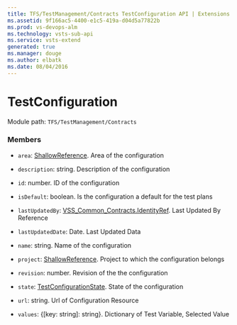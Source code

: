 ```yaml
---
title: TFS/TestManagement/Contracts TestConfiguration API | Extensions for Visual Studio Team Services
ms.assetid: 9f166ac5-4400-e1c5-419a-d04d5a77822b
ms.prod: vs-devops-alm
ms.technology: vsts-sub-api
ms.service: vsts-extend
generated: true
ms.manager: douge
ms.author: elbatk
ms.date: 08/04/2016
---
```


# TestConfiguration

Module path: `TFS/TestManagement/Contracts`


### Members

* `area`: [ShallowReference](../../../TFS/TestManagement/Contracts/ShallowReference.md). Area of the configuration

* `description`: string. Description of the configuration

* `id`: number. ID of the configuration

* `isDefault`: boolean. Is the configuration a default for the test plans

* `lastUpdatedBy`: [VSS_Common_Contracts.IdentityRef](../../../VSS/WebApi/Contracts/IdentityRef.md). Last Updated By  Reference

* `lastUpdatedDate`: Date. Last Updated Data

* `name`: string. Name of the configuration

* `project`: [ShallowReference](../../../TFS/TestManagement/Contracts/ShallowReference.md). Project to which the configuration belongs

* `revision`: number. Revision of the the configuration

* `state`: [TestConfigurationState](../../../TFS/TestManagement/Contracts/TestConfigurationState.md). State of the configuration

* `url`: string. Url of Configuration Resource

* `values`: {[key: string]: string}. Dictionary of Test Variable, Selected Value

